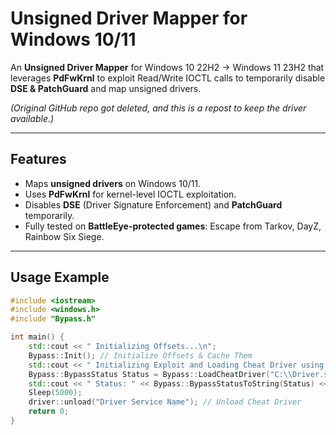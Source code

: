 # Unsigned Driver Mapper for Windows 10/11

An **Unsigned Driver Mapper** for Windows 10 22H2 → Windows 11 23H2 that leverages **PdFwKrnl** to exploit Read/Write IOCTL calls to temporarily disable **DSE & PatchGuard** and map unsigned drivers.  

*(Original GitHub repo got deleted, and this is a repost to keep the driver available.)*

---

## Features

- Maps **unsigned drivers** on Windows 10/11.  
- Uses **PdFwKrnl** for kernel-level IOCTL exploitation.  
- Disables **DSE** (Driver Signature Enforcement) and **PatchGuard** temporarily.  
- Fully tested on **BattleEye-protected games**: Escape from Tarkov, DayZ, Rainbow Six Siege.  

---

## Usage Example

```cpp
#include <iostream>
#include <windows.h>
#include "Bypass.h"

int main() {
	std::cout << " Initializing Offsets...\n";
	Bypass::Init(); // Initialize Offsets & Cache Them
	std::cout << " Initializing Exploit and Loading Cheat Driver using PdFwKrnl...\n";
	Bypass::BypassStatus Status = Bypass::LoadCheatDriver("C:\\Driver.sys", "Driver Service Name", "C:\\Windows\\System32\\PdFwKrnl.sys", "Vuln Service Name"); // Load Cheat Driver & PdFwKrnl
	std::cout << " Status: " << Bypass::BypassStatusToString(Status) << std::endl;
	Sleep(5000);
	driver::unload("Driver Service Name"); // Unload Cheat Driver
	return 0;
}

